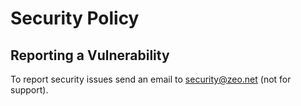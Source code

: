 # Security Policy

## Reporting a Vulnerability

To report security issues send an email to security@zeo.net (not for support).

